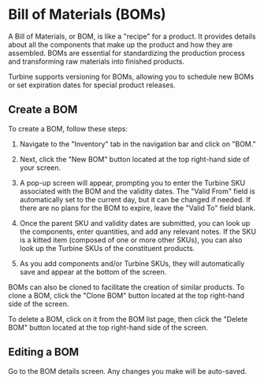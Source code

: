 # Bill of Materials (BOMs)

A Bill of Materials, or BOM, is like a "recipe" for a product. It provides details about all the components that make up the product and how they are assembled. BOMs are essential for standardizing the production process and transforming raw materials into finished products.

Turbine supports versioning for BOMs, allowing you to schedule new BOMs or set expiration dates for special product releases.

## Create a BOM

To create a BOM, follow these steps:

1. Navigate to the "Inventory" tab in the navigation bar and click on "BOM."

2. Next, click the "New BOM" button located at the top right-hand side of your screen.

3. A pop-up screen will appear, prompting you to enter the Turbine SKU associated with the BOM and the validity dates. The "Valid From" field is automatically set to the current day, but it can be changed if needed. If there are no plans for the BOM to expire, leave the "Valid To" field blank.

4. Once the parent SKU and validity dates are submitted, you can look up the components, enter quantities, and add any relevant notes. If the SKU is a kitted item (composed of one or more other SKUs), you can also look up the Turbine SKUs of the constituent products.

5. As you add components and/or Turbine SKUs, they will automatically save and appear at the bottom of the screen. 

BOMs can also be cloned to facilitate the creation of similar products. To clone a BOM, click the "Clone BOM" button located at the top right-hand side of the screen.

To delete a BOM, click on it from the BOM list page, then click the "Delete BOM" button located at the top right-hand side of the screen.

## Editing a BOM

Go to the BOM details screen. Any changes you make will be auto-saved.
